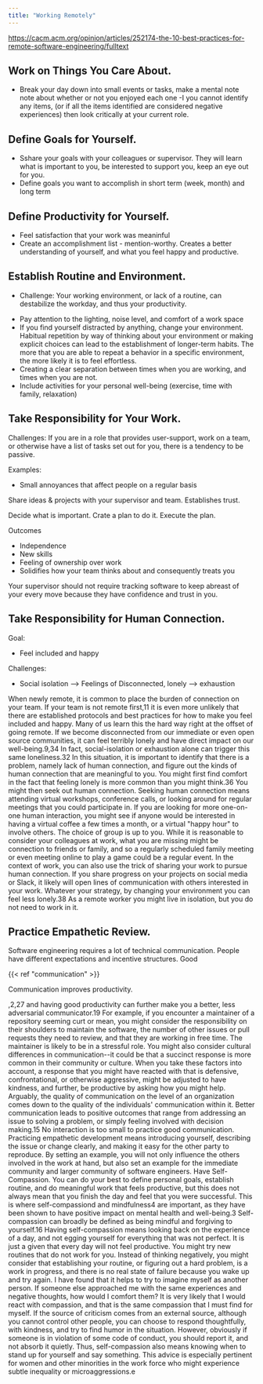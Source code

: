 ```yaml
---
title: "Working Remotely"
---
```


https://cacm.acm.org/opinion/articles/252174-the-10-best-practices-for-remote-software-engineering/fulltext


## Work on Things You Care About.
- Break your day down into small events or tasks, make a mental note note about whether or not you enjoyed each one
-I you cannot identify any items, (or if all the items identified are considered negative experiences) then look critically at your current role.

## Define Goals for Yourself. 
- Sshare your goals with your colleagues or supervisor. They will learn what is important to you, be interested to support you, keep an eye out for you.
- Define goals you want to accomplish in short term (week, month) and long term

## Define Productivity for Yourself. 
- Feel satisfaction that your work was meaninful
- Create an accomplishment list - mention-worthy. Creates a better understanding of yourself, and what you feel happy and productive. 

##  Establish Routine and Environment. 
- Challenge: Your working environment, or lack of a routine, can destabilize the workday, and thus your productivity. 
* Pay attention to the lighting, noise level, and comfort of a work space
* If you find yourself distracted by anything, change your environment. Habitual repetition by way of thinking about your environment or making explicit choices can lead to the establishment of longer-term habits. The more that you are able to repeat a behavior in a specific environment, the more likely it is to feel effortless.
* Creating a clear separation between times when you are working, and times when you are not. 
* Include activities for your personal well-being (exercise, time with family, relaxation)

## Take Responsibility for Your Work. 

Challenges: 
If you are in a role that provides user-support, work on a team, or otherwise have a list of tasks set out for you, there is a tendency to be passive. 

Examples:
- Small annoyances that affect people on a regular basis

Share ideas & projects with your supervisor and team. Establishes trust.

Decide what is important. Crate a plan to do it. Execute the plan.

Outcomes
- Independence
- New skills
- Feeling of ownership over work
- Solidifies how your team thinks about and consequently treats you


Your supervisor should not require tracking software to keep abreast of your every move because they have confidence and trust in you.


## Take Responsibility for Human Connection. 


Goal: 
- Feel included and happy

Challenges:
- Social isolation --> Feelings of Disconnected, lonely --> exhaustion

When newly remote, it is common to place the burden of connection on your team. If your team is not remote first,11 it is even more unlikely that there are established protocols and best practices for how to make you feel included and happy. Many of us learn this the hard way right at the offset of going remote. If we become disconnected from our immediate or even open source communities, it can feel terribly lonely and have direct impact on our well-being.9,34 In fact, social-isolation or exhaustion alone can trigger this same loneliness.32 In this situation, it is important to identify that there is a problem, namely lack of human connection, and figure out the kinds of human connection that are meaningful to you. You might first find comfort in the fact that feeling lonely is more common than you might think.36 You might then seek out human connection. Seeking human connection means attending virtual workshops, conference calls, or looking around for regular meetings that you could participate in. If you are looking for more one-on-one human interaction, you might see if anyone would be interested in having a virtual coffee a few times a month, or a virtual "happy hour" to involve others. The choice of group is up to you. While it is reasonable to consider your colleagues at work, what you are missing might be connection to friends or family, and so a regularly scheduled family meeting or even meeting online to play a game could be a regular event. In the context of work, you can also use the trick of sharing your work to pursue human connection. If you share progress on your projects on social media or Slack, it likely will open lines of communication with others interested in your work. Whatever your strategy, by changing your environment you can feel less lonely.38 As a remote worker you might live in isolation, but you do not need to work in it.




## Practice Empathetic Review. 
Software engineering requires a lot of technical communication. People have different expectations and incentive structures. Good 

{{< ref "communication" >}}



Communication improves productivity.


,2,27 and having good productivity can further make you a better, less adversarial communicator.19 For example, if you encounter a maintainer of a repository seeming curt or mean, you might consider the responsibility on their shoulders to maintain the software, the number of other issues or pull requests they need to review, and that they are working in free time. The maintainer is likely to be in a stressful role. You might also consider cultural differences in communication--it could be that a succinct response is more common in their community or culture. When you take these factors into account, a response that you might have reacted with that is defensive, confrontational, or otherwise aggressive, might be adjusted to have kindness, and further, be productive by asking how you might help. Arguably, the quality of communication on the level of an organization comes down to the quality of the individuals' communication within it. Better communication leads to positive outcomes that range from addressing an issue to solving a problem, or simply feeling involved with decision making.15 No interaction is too small to practice good communication. Practicing empathetic development means introducing yourself, describing the issue or change clearly, and making it easy for the other party to reproduce. By setting an example, you will not only influence the others involved in the work at hand, but also set an example for the immediate community and larger community of software engineers.
Have Self-Compassion. You can do your best to define personal goals, establish routine, and do meaningful work that feels productive, but this does not always mean that you finish the day and feel that you were successful. This is where self-compassiond and mindfulness4 are important, as they have been shown to have positive impact on mental health and well-being.3 Self-compassion can broadly be defined as being mindful and forgiving to yourself.16 Having self-compassion means looking back on the experience of a day, and not egging yourself for everything that was not perfect. It is just a given that every day will not feel productive. You might try new routines that do not work for you. Instead of thinking negatively, you might consider that establishing your routine, or figuring out a hard problem, is a work in progress, and there is no real state of failure because you wake up and try again. I have found that it helps to try to imagine myself as another person. If someone else approached me with the same experiences and negative thoughts, how would I comfort them? It is very likely that I would react with compassion, and that is the same compassion that I must find for myself. If the source of criticism comes from an external source, although you cannot control other people, you can choose to respond thoughtfully, with kindness, and try to find humor in the situation. However, obviously if someone is in violation of some code of conduct, you should report it, and not absorb it quietly. Thus, self-compassion also means knowing when to stand up for yourself and say something. This advice is especially pertinent for women and other minorities in the work force who might experience subtle inequality or microaggressions.e



